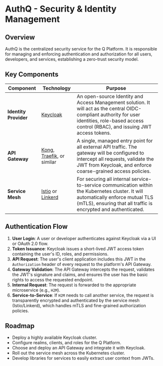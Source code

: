 # AuthQ - Security & Identity Management

## Overview

AuthQ is the centralized security service for the Q Platform. It is responsible for managing and enforcing authentication and authorization for all users, developers, and services, establishing a zero-trust security model.

## Key Components

| Component             | Technology                                                                          | Purpose                                                                                                                                                                                          |
|-----------------------|-------------------------------------------------------------------------------------|--------------------------------------------------------------------------------------------------------------------------------------------------------------------------------------------------|
| **Identity Provider** | [Keycloak](https://www.keycloak.org/)                                               | An open-source Identity and Access Management solution. It will act as the central OIDC-compliant authority for user identities, role-based access control (RBAC), and issuing JWT access tokens. |
| **API Gateway**       | [Kong](https://konghq.com/kong/), [Traefik](https://traefik.io/), or similar         | A single, managed entry point for all external API traffic. The gateway will be configured to intercept all requests, validate the JWT from Keycloak, and enforce coarse-grained access policies.  |
| **Service Mesh**      | [Istio](https://istio.io/) or [Linkerd](https://linkerd.io/)                        | For securing all internal service-to-service communication within the Kubernetes cluster. It will automatically enforce mutual TLS (mTLS), ensuring that all traffic is encrypted and authenticated. |

## Authentication Flow

1.  **User Login**: A user or developer authenticates against Keycloak via a UI or OAuth 2.0 flow.
2.  **Token Issuance**: Keycloak issues a short-lived JWT access token containing the user's ID, roles, and permissions.
3.  **API Request**: The user's client application includes this JWT in the `Authorization` header of every request to the platform's API Gateway.
4.  **Gateway Validation**: The API Gateway intercepts the request, validates the JWT's signature and claims, and ensures the user has the basic rights to access the requested endpoint.
5.  **Internal Request**: The request is forwarded to the appropriate microservice (e.g., `H2M`).
6.  **Service-to-Service**: If `H2M` needs to call another service, the request is transparently encrypted and authenticated by the service mesh (Istio/Linkerd), which handles mTLS and fine-grained authorization policies.

## Roadmap

- Deploy a highly available Keycloak cluster.
- Configure realms, clients, and roles for the Q Platform.
- Choose and deploy an API Gateway and integrate it with Keycloak.
- Roll out the service mesh across the Kubernetes cluster.
- Develop libraries for services to easily extract user context from JWTs. 